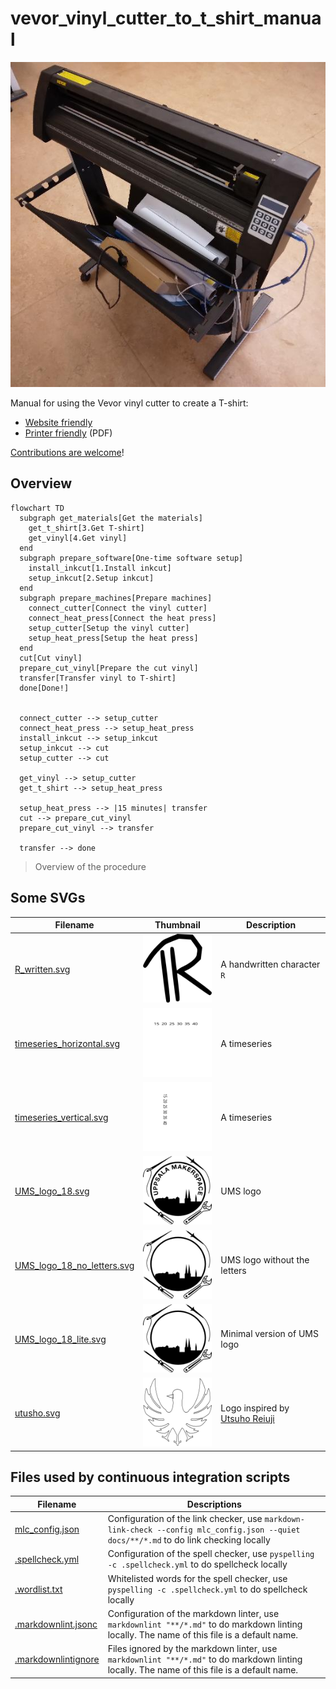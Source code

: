 # vevor_vinyl_cutter_to_t_shirt_manual

![Our Vevor vinyl cutter from an isometric perspective](vevor_vinyl_cutter_isometric.jpg)

Manual for using the Vevor vinyl cutter to create a T-shirt:

- [Website friendly](https://uppsala-makerspace.github.io/vevor_vinyl_cutter_to_t_shirt_manual/guide.html)
- [Printer friendly](guide.pdf) (PDF)

[Contributions are welcome](CONTRIBUTING.md)!

## Overview

```mermaid
flowchart TD
  subgraph get_materials[Get the materials]
    get_t_shirt[3.Get T-shirt]
    get_vinyl[4.Get vinyl]
  end
  subgraph prepare_software[One-time software setup]
    install_inkcut[1.Install inkcut]
    setup_inkcut[2.Setup inkcut]
  end
  subgraph prepare_machines[Prepare machines]
    connect_cutter[Connect the vinyl cutter]
    connect_heat_press[Connect the heat press]
    setup_cutter[Setup the vinyl cutter]
    setup_heat_press[Setup the heat press]
  end
  cut[Cut vinyl]
  prepare_cut_vinyl[Prepare the cut vinyl]
  transfer[Transfer vinyl to T-shirt]
  done[Done!]


  connect_cutter --> setup_cutter
  connect_heat_press --> setup_heat_press
  install_inkcut --> setup_inkcut
  setup_inkcut --> cut
  setup_cutter --> cut

  get_vinyl --> setup_cutter
  get_t_shirt --> setup_heat_press

  setup_heat_press --> |15 minutes| transfer
  cut --> prepare_cut_vinyl
  prepare_cut_vinyl --> transfer

  transfer --> done
```

> Overview of the procedure

## Some SVGs

Filename                                                |Thumbnail                                                                    |Description
--------------------------------------------------------|-----------------------------------------------------------------------------|---------------------------
[R_written.svg](R_written.svg)                          |![R_written_thumbnail.png](R_written_thumbnail.png)                          |A handwritten character `R`
[timeseries_horizontal.svg](timeseries_horizontal.svg)  |![timeseries_horizontal_thumbnail.png](timeseries_horizontal_thumbnail.png)  |A timeseries
[timeseries_vertical.svg](timeseries_vertical.svg)      |![timeseries_vertical_thumbnail.png](timeseries_vertical_thumbnail.png)      |A timeseries
[UMS_logo_18.svg](UMS_logo_18.svg)                      |![UMS_logo_18_thumbnail.png](UMS_logo_18_thumbnail.png)                      |UMS logo
[UMS_logo_18_no_letters.svg](UMS_logo_18_no_letters.svg)|![UMS_logo_18_no_letters_thumbnail.png](UMS_logo_18_no_letters_thumbnail.png)|UMS logo without the letters
[UMS_logo_18_lite.svg](UMS_logo_18_lite.svg)            |![UMS_logo_18_lite_thumbnail.png](UMS_logo_18_no_letters_thumbnail.png)      |Minimal version of UMS logo
[utusho.svg](utusho.svg)                                |![utusho_thumbnail.png](utusho_thumbnail.png)                                |Logo inspired by [Utsuho Reiuji](https://en.touhouwiki.net/wiki/Utsuho_Reiuji)

## Files used by continuous integration scripts

Filename                              |Descriptions
--------------------------------------|--------------------------------------------------------------------------------------------------------------------------------------
[mlc_config.json](mlc_config.json)    |Configuration of the link checker, use `markdown-link-check --config mlc_config.json --quiet docs/**/*.md` to do link checking locally
[.spellcheck.yml](.spellcheck.yml)    |Configuration of the spell checker, use `pyspelling -c .spellcheck.yml` to do spellcheck locally
[.wordlist.txt](.wordlist.txt)        |Whitelisted words for the spell checker, use `pyspelling -c .spellcheck.yml` to do spellcheck locally
[.markdownlint.jsonc](.markdownlint.jsonc)|Configuration of the markdown linter, use `markdownlint "**/*.md"` to do markdown linting locally. The name of this file is a default name.
[.markdownlintignore](.markdownlintignore)|Files ignored by the markdown linter, use `markdownlint "**/*.md"` to do markdown linting locally. The name of this file is a default name.
